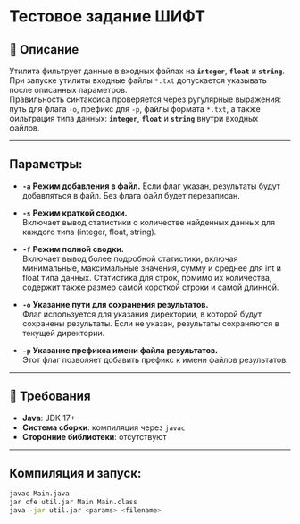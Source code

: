 # Тестовое задание ШИФТ

## 📌 **Описание**
Утилита фильтрует данные в входных файлах на **`integer`**, **`float`** и **`string`**.  
При запуске утилиты входные файлы `*.txt` допускается указывать после описанных параметров.  
Правильность синтаксиса проверяется через ругулярные выражения: путь для флага `-o`, префикс для `-p`, файлы формата `*.txt`, а также фильтрация типа данных: **`integer`**, **`float`** и **`string`** внутри входных файлов.

---
## **Параметры:**

- **`-a`** **Режим добавления в файл.**
 Если флаг указан, результаты будут добавляться в файл. Без флага файл будет перезаписан.  
  

- **`-s`** **Режим краткой сводки.**  
Включает вывод статистики о количестве найденных данных для каждого типа (integer, float, string).
  

- **`-f`** **Режим полной сводки.**  
Включает вывод более подробной статистики, включая минимальные, максимальные значения, сумму и среднее для int и float типа данных. Статистика для строк, помимо их количества, содержит также размер самой
  короткой строки и самой длинной.
  

- **`-o`** **Указание пути для сохранения результатов.**  
Флаг используется для указания директории, в которой будут сохранены результаты. Если не указан, результаты сохраняются в текущей директории.
  

- **`-p`** **Указание префикса имени файла результатов.**  
Этот флаг позволяет добавить префикс к имени файлов результатов.


---
## 🔧 **Требования**
- **Java**: JDK 17+
- **Система сборки**: компиляция через `javac`
- **Сторонние библиотеки**: отсутствуют

---
## Компиляция и запуск:
```sh
javac Main.java
jar cfe util.jar Main Main.class
java -jar util.jar <params> <filename>
```

